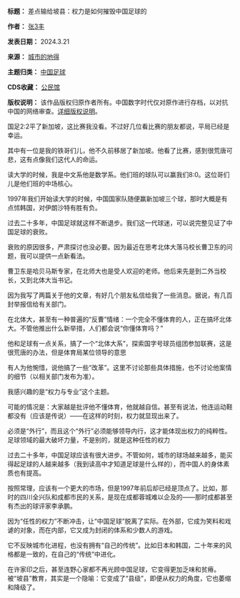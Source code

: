 

**标题：** 差点输给坡县：权力是如何摧毁中国足球的  

**作者：** [张3丰](https://chinadigitaltimes.net/space/张3丰)  

**发表日期：** 2024.3.21  

**来源：** [城市的地得](https://web.archive.org/web/https://mp.weixin.qq.com/s/vsNedrCRT2vsjAUq2Z9dLA)  

**主题归类：** [中国足球](https://chinadigitaltimes.net/space/中国足球)  

**CDS收藏：** [公民馆](https://chinadigitaltimes.net/space/%E5%85%AC%E6%B0%91%E9%A6%86)  

**版权说明：** 该作品版权归原作者所有。中国数字时代仅对原作进行存档，以对抗中国的网络审查。[详细版权说明](https://chinadigitaltimes.net/chinese/copyright)。


国足2:2平了新加坡，这比赛我没看。不过好几位看比赛的朋友都说，平局已经是幸运。


其中有一位是我的铁哥们儿，他不久前移居了新加坡。他看了比赛，感到很荒唐可悲，这有点像我们这代人的命运。


读大学的时候，我是中文系他是数学系。他们班的球队可以赢我们8:0。这位哥们儿是他们班的中场核心。


1997年我们开始读大学的时候，中国国家队随便赢新加坡三个球，那时大概是有点怵韩国，对伊朗沙特有胜有负。


过去二十多年，中国足球就这样不断退步。我们这一代球迷，可以说完整见证了中国足球的衰败。


衰败的原因很多，严肃探讨也没必要。因为最近在思考北体大落马校长曹卫东的问题，我可以提供一点新看法。


曹卫东是哈贝马斯专家，在北师大也是受人欢迎的老师。他后来先是到二外当校长，又到北体大当书记。


因为我写了两篇关于他的文章，有好几个朋友私信给我了一些消息。据说，有几百封举报信给有关部门。


在北体大，甚至有一种普遍的“反曹”情绪：一个完全不懂体育的人，正在搞坏北体大。不管他推出什么新举措，人们都会说“你懂体育吗？”


他和足球有一点关系，搞了一个“北体大系”，探索国字号球员组团参加联赛，这是很荒唐的办法，但是体育局某位领导的意思


有人为他惋惜，说他搞了一些“改革”。这里不讨论那些具体措施，也不讨论他案情的细节（以相关部门发布为准）。


我感兴趣的是“权力与专业”这个主题。


可能的情况是：大家越是批评他不懂体育，他就越自信。甚至有说法，他连运动鞋都没有（应该是传说）——在这样的时刻，权力就显现出来了。


必须是“外行”，而且这个“外行”必须能够领导内行，这才能体现出权力的纯粹性。足球领域的最大破坏力量，不是别的，就是这种任性的权力


过去二十多年，中国足球应该有很大进步。不管如何，城市的球场越来越多，能买得起足球的人越来越多（我到读高中才知道足球是什么样的），而中国人的身体素质也有提高。


按照常理，应该有一个更大的市场，但是1997年前后却已经是顶点了。比如，那时的四川全兴队和成都市民的关系，是现在成都蓉城难以企及的——那时成都甚至有杰出的球评家李承鹏。


因为“任性的权力”不断冲击，让“中国足球”脱离了实际。在外部，它成为笑料和戏谑的对象，而在内部，它又成为封闭的体系和少数人的游戏。


它不反映城市化进程，也没有拥有“自己的传统”。比如日本和韩国，二十年来的风格都是一致的，在自己的“传统”中进化。 


在许家印之后，甚至连野心家都不再光顾中国足球，它变得更加乏味和贫瘠。被“坡县”教育，其实是一个隐喻：它变成了“县级”，即便从权力的角度，它也萎缩和降级了。

